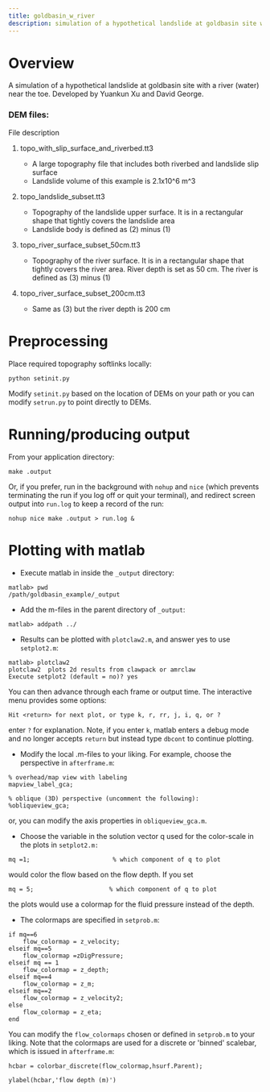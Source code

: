 ```yaml
---
title: goldbasin_w_river
description: simulation of a hypothetical landslide at goldbasin site with river near toe
---
```

# Overview

A simulation of a hypothetical landslide at goldbasin site with a river (water) near the toe. Developed by Yuankun Xu and David George. 

### DEM files:

File description

1. topo_with_slip_surface_and_riverbed.tt3 
    * A large topography file that includes both riverbed and landslide slip surface 
    * Landslide volume of this example is 2.1x10^6 m^3

2.  topo_landslide_subset.tt3 
    * Topography of the landslide upper surface. It is in a rectangular shape that tightly covers the landslide area
    * Landslide body is defined as (2) minus (1)

3. topo_river_surface_subset_50cm.tt3
    * Topography of the river surface. It is in a rectangular shape that tightly covers the river area. River depth is set as 50 cm. The river is defined as (3) minus (1)

4.  topo_river_surface_subset_200cm.tt3
    * Same as (3) but the river depth is 200 cm

# Preprocessing

Place required topography softlinks locally:
```
python setinit.py
```
Modify `setinit.py` based on the location of DEMs on your path
or you can modify `setrun.py` to point directly to DEMs. 

# Running/producing output

From your application directory:
```
make .output
```
Or, if you prefer, run in the background with `nohup` and `nice` (which prevents terminating the run if you log off or quit your terminal), and redirect screen output into `run.log` to keep a record of the run:
```
nohup nice make .output > run.log &
```

# Plotting with matlab

* Execute matlab in inside the `_output` directory:
```
matlab> pwd
/path/goldbasin_example/_output
```
* Add the m-files in the parent directory of `_output`:
```
matlab> addpath ../
```
* Results can be plotted with `plotclaw2.m`, and answer yes to use `setplot2.m`:
```
matlab> plotclaw2
plotclaw2  plots 2d results from clawpack or amrclaw
Execute setplot2 (default = no)? yes
```
You can then advance through each frame or output time. The interactive menu provides some options:
```
Hit <return> for next plot, or type k, r, rr, j, i, q, or ? 
```
enter `?` for explanation. Note, if you enter `k`, matlab enters a debug mode and no longer accepts `return` but instead type `dbcont` to continue plotting.   
* Modify the local .m-files to your liking. For example, choose the perspective in `afterframe.m`:

```
% overhead/map view with labeling
mapview_label_gca;

% oblique (3D) perspective (uncomment the following):
%obliqueview_gca;

```
or, you can modify the axis properties in `obliqueview_gca.m`.

* Choose the variable in the solution vector q used for the color-scale in the plots in `setplot2.m:` 
```
mq =1;                       % which component of q to plot
```
would color the flow based on the flow depth. If you set
```
mq = 5;						% which component of q to plot
```
the plots would use a colormap for the fluid pressure instead of the depth. 

* The colormaps are specified in `setprob.m`:

```
if mq==6
    flow_colormap = z_velocity;
elseif mq==5
    flow_colormap =zDigPressure;
elseif mq == 1
    flow_colormap = z_depth;
elseif mq==4
    flow_colormap = z_m;
elseif mq==2
    flow_colormap = z_velocity2;
else
    flow_colormap = z_eta;
end
```
You can modify the `flow_colormaps` chosen or defined in `setprob.m` to your liking. Note that the colormaps are used for a discrete or 'binned' scalebar, which is issued in `afterframe.m`:
```
hcbar = colorbar_discrete(flow_colormap,hsurf.Parent);

ylabel(hcbar,'flow depth (m)')
```